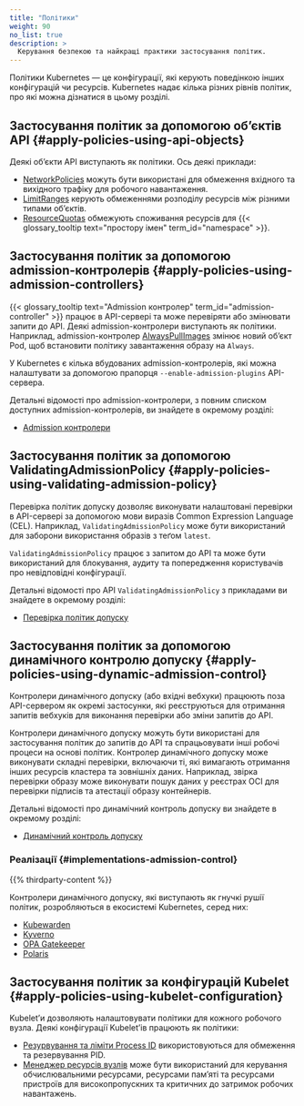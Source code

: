 ```yaml
---
title: "Політики"
weight: 90
no_list: true
description: >
  Керування безпекою та найкращі практики застосування політик.
---
```


<!-- overview -->

Політики Kubernetes — це конфігурації, які керують поведінкою інших конфігурацій чи ресурсів. Kubernetes надає кілька різних рівнів політик, про які можна дізнатися в цьому розділі.

<!-- body -->

## Застосування політик за допомогою обʼєктів API {#apply-policies-using-api-objects}

Деякі обʼєкти API виступають як політики. Ось деякі приклади:

* [NetworkPolicies](/uk/docs/concepts/services-networking/network-policies/) можуть бути використані для обмеження вхідного та вихідного трафіку для робочого навантаження.
* [LimitRanges](/uk/docs/concepts/policy/limit-range/) керують обмеженнями розподілу ресурсів між різними типами обʼєктів.
* [ResourceQuotas](/uk/docs/concepts/policy/resource-quotas/) обмежують споживання ресурсів для {{< glossary_tooltip text="простору імен" term_id="namespace" >}}.

## Застосування політик за допомогою admission-контролерів {#apply-policies-using-admission-controllers}

{{< glossary_tooltip text="Admission контролер" term_id="admission-controller" >}} працює в API-сервері та може перевіряти або змінювати запити до API. Деякі admission-контролери виступають як політики. Наприклад, admission-контролер [AlwaysPullImages](/uk/docs/reference/access-authn-authz/admission-controllers/#alwayspullimages) змінює новий обʼєкт Pod, щоб встановити політику завантаження образу на `Always`.

У Kubernetes є кілька вбудованих admission-контролерів, які можна налаштувати за допомогою прапорця `--enable-admission-plugins` API-сервера.

Детальні відомості про admission-контролери, з повним списком доступних admission-контролерів, ви знайдете в окремому розділі:

* [Admission контролери](/uk/docs/reference/access-authn-authz/admission-controllers/)

## Застосування політик за допомогою ValidatingAdmissionPolicy {#apply-policies-using-validating-admission-policy}

Перевірка політик допуску дозволяє виконувати налаштовані перевірки в API-сервері за допомогою мови виразів Common Expression Language (CEL). Наприклад, `ValidatingAdmissionPolicy` може бути використаний для заборони використання образів з теґом `latest`.

`ValidatingAdmissionPolicy` працює з запитом до API та може бути використаний для блокування, аудиту та попередження користувачів про невідповідні конфігурації.

Детальні відомості про API `ValidatingAdmissionPolicy` з прикладами ви знайдете в окремому розділі:

* [Перевірка політик допуску](/uk/docs/reference/access-authn-authz/validating-admission-policy/)

## Застосування політик за допомогою динамічного контролю допуску {#apply-policies-using-dynamic-admission-control}

Контролери динамічного допуску (або вхідні вебхуки) працюють поза API-сервером як окремі застосунки, які реєструються для отримання запитів вебхуків для виконання перевірки або зміни запитів до API.

Контролери динамічного допуску можуть бути використані для застосування політик до запитів до API та спрацьовувати інші робочі процеси на основі політик. Контролер динамічного допуску може виконувати складні перевірки, включаючи ті, які вимагають отримання інших ресурсів кластера та зовнішніх даних. Наприклад, звірка перевірки образу може виконувати пошук даних у реєстрах OCI для перевірки підписів та атестації образу контейнерів.

Детальні відомості про динамічний контроль допуску ви знайдете в окремому розділі:

* [Динамічний контроль допуску](/uk/docs/reference/access-authn-authz/extensible-admission-controllers/)

### Реалізації {#implementations-admission-control}

{{% thirdparty-content %}}

Контролери динамічного допуску, які виступають як гнучкі рушії політик, розробляються в екосистемі Kubernetes, серед них:

* [Kubewarden](https://github.com/kubewarden)
* [Kyverno](https://kyverno.io) 
* [OPA Gatekeeper](https://github.com/open-policy-agent/gatekeeper)
* [Polaris](https://polaris.docs.fairwinds.com/admission-controller/)

## Застосування політик за конфігурацій Kubelet {#apply-policies-using-kubelet-configuration}

Kubeletʼи дозволяють налаштовувати політики для кожного робочого вузла. Деякі конфігурації Kubeletʼів працюють як політики:

* [Резурвування та ліміти Process ID](/uk/docs/concepts/policy/pid-limiting/) використовуються для обмеження та резервування PID.
* [Менеджер ресурсів вузлів](/uk/docs/concepts/policy/node-resource-manager/) може бути використаний для керування обчислювальними ресурсами, ресурсами памʼяті та ресурсами пристроїв для високопропускних та критичних до затримок робочих навантажень.
